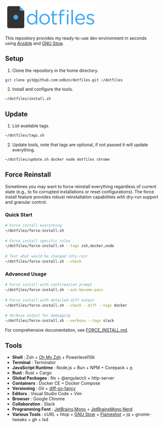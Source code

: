 <img src="./.assets/dotfiles-logo.png" width="300" alt="dotfiles">

This repository provides my ready-to-use dev environment in seconds using [Ansible](https://www.ansible.com
) and [GNU Stow](https://www.gnu.org/software/stow/).

## Setup

1. Clone the repository in the home directory.

```sh
git clone git@github.com:edbzn/dotfiles.git ~/dotfiles
```

2. Install and configure the tools.

```sh
~/dotfiles/install.sh
```

## Update

1. List available tags.

```sh
~/dotfiles/tags.sh
```

2. Update tools, note that tags are optional, if not passed it will update everything.

```sh
~/dotfiles/update.sh docker node dotfiles chrome
```

## Force Reinstall

Sometimes you may want to force reinstall everything regardless of current state (e.g., to fix corrupted installations or reset configurations). The force install feature provides robust reinstallation capabilities with dry-run support and granular control.

### Quick Start
```sh
# Force install everything
~/dotfiles/force-install.sh

# Force install specific roles
~/dotfiles/force-install.sh --tags zsh,docker,node

# Test what would be changed (dry-run)
~/dotfiles/force-install.sh --check
```

### Advanced Usage
```sh
# Force install with confirmation prompt
~/dotfiles/force-install.sh --ask-become-pass

# Force install with detailed diff output
~/dotfiles/force-install.sh --check --diff --tags docker

# Verbose output for debugging
~/dotfiles/force-install.sh --verbose --tags slack
```

For comprehensive documentation, see [FORCE_INSTALL.md](./FORCE_INSTALL.md).

## Tools

- **Shell** : Zsh + [Oh My Zsh](https://ohmyz.sh/) + Powerlevel10k
- **Terminal** : Terminator
- **JavaScript Runtime** : Node.js + Bun + NPM + Corepack + [n](https://github.com/tj/n)
- **Rust** : Rust + Cargo
- **Global Packages** : Nx + @angular/cli + http-server
- **Containers** : Docker CE + Docker Compose
- **Versioning** : Git + [diff-so-fancy](https://github.com/so-fancy/diff-so-fancy)
- **Editors** : Visual Studio Code + Vim
- **Browser** : Google Chrome
- **Collaboration** : Slack
- **Programming Font** : [JetBrains Mono](https://www.jetbrains.com/fr-fr/lp/mono/) + [JetBrainsMono Nerd](https://github.com/ryanoasis/nerd-fonts/tree/master/patched-fonts/JetBrainsMono)
- **Various Tools** : cURL + htop + [GNU Stow](https://www.gnu.org/software/stow/) + [Flameshot](https://flameshot.org/) + jq + gnome-tweaks + gh + lsd
